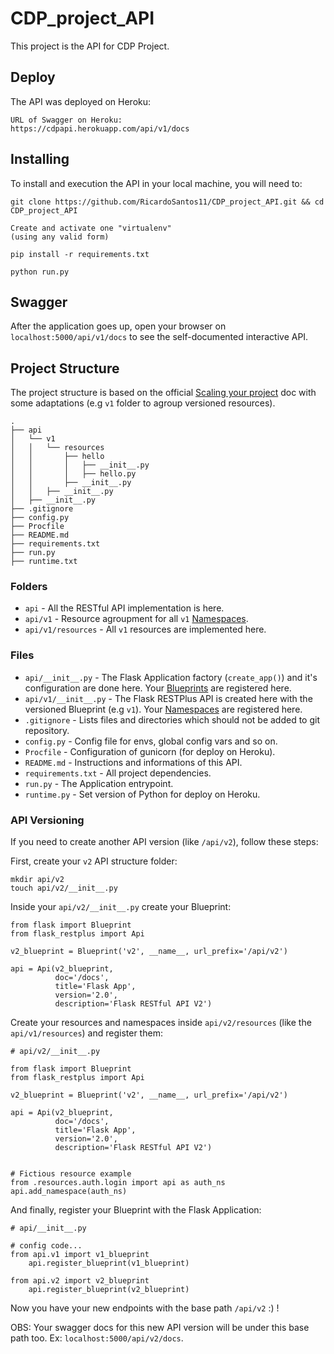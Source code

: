 # CDP_project_API
This project is the API for CDP Project.  

## Deploy

The API was deployed on Heroku:

```
URL of Swagger on Heroku: 
https://cdpapi.herokuapp.com/api/v1/docs
```

## Installing

To install and execution the API in your local machine, you will need to:

```
git clone https://github.com/RicardoSantos11/CDP_project_API.git && cd CDP_project_API

Create and activate one "virtualenv"
(using any valid form) 

pip install -r requirements.txt

python run.py
```

## Swagger

After the application goes up, open your browser on `localhost:5000/api/v1/docs` to see the self-documented interactive API.

## Project Structure

The project structure is based on the official [Scaling your project](https://flask-restplus.readthedocs.io/en/stable/scaling.html#multiple-apis-with-reusable-namespaces) doc with some adaptations (e.g `v1` folder to agroup versioned resources).

```
.
├── api
│   └── v1
│   │   └── resources
│   │       ├── hello
│   │       │   ├── __init__.py
│   │       │   ├── hello.py
│   │       ├── __init__.py
│   │   ├── __init__.py
│   ├── __init__.py
├── .gitignore
├── config.py
├── Procfile
├── README.md
├── requirements.txt
├── run.py
├── runtime.txt

```

### Folders

* `api` - All the RESTful API implementation is here.
* `api/v1` - Resource agroupment for all `v1` [Namespaces](https://flask-restplus.readthedocs.io/en/stable/scaling.html#multiple-namespaces).
* `api/v1/resources` - All `v1` resources are implemented here.

### Files

* `api/__init__.py` - The Flask Application factory (`create_app()`) and it's configuration are done here. Your [Blueprints](https://flask-restplus.readthedocs.io/en/stable/scaling.html#use-with-blueprints) are registered here.
* `api/v1/__init__.py` - The Flask RESTPlus API is created here with the versioned Blueprint (e.g `v1`). Your [Namespaces](https://flask-restplus.readthedocs.io/en/stable/scaling.html#multiple-namespaces) are registered here.
* `.gitignore` - Lists files and directories which should not be added to git repository.
* `config.py` - Config file for envs, global config vars and so on.
* `Procfile` - Configuration of gunicorn (for deploy on Heroku).
* `README.md` - Instructions and informations of this API.
* `requirements.txt` - All project dependencies.
* `run.py` - The Application entrypoint.
* `runtime.py` - Set version of Python for deploy on Heroku.

### API Versioning

If you need to create another API version (like `/api/v2`), follow these steps:

First, create your `v2` API structure folder:

```
mkdir api/v2
touch api/v2/__init__.py
```

Inside your `api/v2/__init__.py` create your Blueprint:

```
from flask import Blueprint
from flask_restplus import Api

v2_blueprint = Blueprint('v2', __name__, url_prefix='/api/v2')

api = Api(v2_blueprint,
          doc='/docs',
          title='Flask App',
          version='2.0',
          description='Flask RESTful API V2')
```

Create your resources and namespaces inside `api/v2/resources` (like the `api/v1/resources`) and register them:

```
# api/v2/__init__.py

from flask import Blueprint
from flask_restplus import Api

v2_blueprint = Blueprint('v2', __name__, url_prefix='/api/v2')

api = Api(v2_blueprint,
          doc='/docs',
          title='Flask App',
          version='2.0',
          description='Flask RESTful API V2')


# Fictious resource example
from .resources.auth.login import api as auth_ns
api.add_namespace(auth_ns)

```

And finally, register your Blueprint with the Flask Application:

```
# api/__init__.py

# config code...
from api.v1 import v1_blueprint
    api.register_blueprint(v1_blueprint)

from api.v2 import v2_blueprint
    api.register_blueprint(v2_blueprint)

```

Now you have your new endpoints with the base path `/api/v2` :) !

OBS: Your swagger docs for this new API version will be under this base path too. Ex: `localhost:5000/api/v2/docs`.
